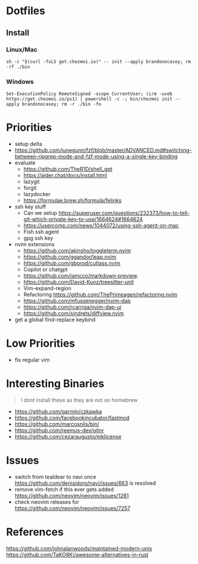 # Dotfiles

## Install
### Linux/Mac
`sh -c "$(curl -fsLS get.chezmoi.io)" -- init --apply brandonocasey; rm -rf ./bin`
### Windows
`Set-ExecutionPolicy RemoteSigned -scope CurrentUser; (irm -useb https://get.chezmoi.io/ps1) | powershell -c -; bin/chezmoi init --apply brandonocasey; rm -r ./bin -fo`

# Priorities
* setup delta
* https://github.com/junegunn/fzf/blob/master/ADVANCED.md#switching-between-ripgrep-mode-and-fzf-mode-using-a-single-key-binding
* evaluate
    * https://github.com/TheR1D/shell_gpt
    * https://aider.chat/docs/install.html
    * lazygit
    * forgit
    * lazydocker
    * https://formulae.brew.sh/formula/felinks
* ssh key stuff
    * Can we setup https://superuser.com/questions/232373/how-to-tell-git-which-private-key-to-use/1664624#1664624
    * https://usercomp.com/news/1044072/using-ssh-agent-on-mac
    * Fish ssh agent
    * gpg ssh key
* nvim extensions
    * https://github.com/akinsho/toggleterm.nvim
    * https://github.com/ggandor/leap.nvim
    * https://github.com/gbprod/cutlass.nvim
    * Copilot or chatgpt
    * https://github.com/iamcco/markdown-preview.
    * https://github.com/David-Kunz/treesitter-unit
    * Vim-expand-region 
    * Refactoring https://github.com/ThePrimeagen/refactoring.nvim
    * https://github.com/mfussenegger/nvim-dap
    * https://github.com/rcarriga/nvim-dap-ui
    * https://github.com/sindrets/diffview.nvim
* get a global find-replace keybind

# Low Priorities
* fix regular vim

# Interesting Binaries
> I dont install these as they are not on homebrew

* https://github.com/qarmin/czkawka
* https://github.com/facebookincubator/fastmod
* https://github.com/marcosnils/bin/
* https://github.com/reemus-dev/gitnr
* https://github.com/cezaraugusto/mklicense

# Issues
* switch from tealdear to navi once https://github.com/denisidoro/navi/issues/663 is resolved
* remove vim-fetch if this ever gets added https://github.com/neovim/neovim/issues/1281
* check neovim releases for https://github.com/neovim/neovim/issues/7257

# References
https://github.com/johnalanwoods/maintained-modern-unix
https://github.com/TaKO8Ki/awesome-alternatives-in-rust
